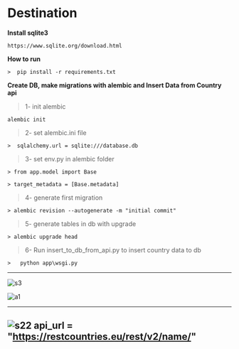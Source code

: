 # Destination

  
  

**Install sqlite3**

  
    https://www.sqlite.org/download.html

  

**How to run**

  

    >  pip install -r requirements.txt

  

**Create DB, make migrations with alembic and Insert Data from Country api**

  

    

> 1- init alembic

    alembic init

>

> 2- set alembic.ini file 

    >  sqlalchemy.url = sqlite:///database.db

>

> 3- set env.py in alembic folder

>

    > from app.model import Base

>

    > target_metadata = [Base.metadata]

>

> 4- generate first migration 

    > alembic revision --autogenerate -m "initial commit"

>

> 5- generate tables in db with upgrade 

    > alembic upgrade head

>

> 6- Run insert_to_db_from_api.py to insert country data to db

    >   python app\wsgi.py


-----------------------------
![s3](https://user-images.githubusercontent.com/73230039/126903970-876f2a24-a693-4751-ac3f-a3a90d3304c4.png)

![a1](https://user-images.githubusercontent.com/73230039/128763772-e4fd85d6-1bcb-4209-9185-cfb7005262f8.jpg)

-------------------------------------
![s22](https://user-images.githubusercontent.com/73230039/126903957-1e10a53e-a3f2-42a7-8cba-eacc291e01a5.png)
api_url = "https://restcountries.eu/rest/v2/name/"
-----------------------------------
